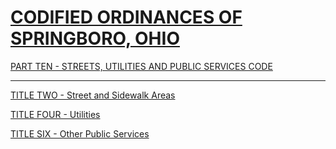 [CODIFIED ORDINANCES OF SPRINGBORO, OHIO](index.html)
=====================================================

[PART TEN - STREETS, UTILITIES AND PUBLIC SERVICES CODE](407fa412.html)

* * * * *

[TITLE TWO - Street and Sidewalk Areas](409ca412.html)

[TITLE FOUR - Utilities](4295a412.html)

[TITLE SIX - Other Public Services](45a2a412.html)
